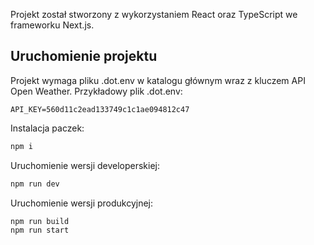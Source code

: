 Projekt został stworzony z wykorzystaniem React oraz TypeScript we frameworku Next.js.

## Uruchomienie projektu

Projekt wymaga pliku .dot.env w katalogu głównym wraz z kluczem API Open Weather. Przykładowy plik .dot.env:
```
API_KEY=560d11c2ead133749c1c1ae094812c47
```

Instalacja paczek:

```bash
npm i
```

Uruchomienie wersji developerskiej:
```bash
npm run dev
```

Uruchomienie wersji produkcyjnej:
```bash
npm run build
npm run start
```
